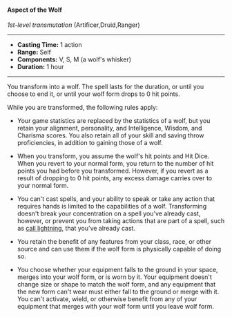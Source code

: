 #### Aspect of the Wolf
*1st-level transmutation* (Artificer,Druid,Ranger)
___
- **Casting Time:** 1 action
- **Range:** Self
- **Components:** V, S, M (a wolf's whisker)
- **Duration:** 1 hour
---
You transform into a wolf. The spell lasts for the duration, or until you choose to end it, or until your wolf form drops to 0 hit points.

While you are transformed, the following rules apply:

* Your game statistics are replaced by the statistics of a wolf, but you retain your alignment, personality, and Intelligence, Wisdom, and Charisma scores. You also retain all of your skill and saving throw proficiencies, in addition to gaining those of a wolf.

* When you transform, you assume the wolf's hit points and Hit Dice. When you revert to your normal form, you return to the number of hit points you had before you transformed. However, if you revert as a result of dropping to 0 hit points, any excess damage carries over to your normal form.

* You can't cast spells, and your ability to speak or take any action that requires hands is limited to the capabilities of a wolf. Transforming doesn't break your concentration on a spell you've already cast, however, or prevent you from taking actions that are part of a spell, such as [call lightning](./call-lightning.md), that you've already cast.

* You retain the benefit of any features from your class, race, or other source and can use them if the wolf form is physically capable of doing so.

* You choose whether your equipment falls to the ground in your space, merges into your wolf form, or is worn by it. Your equipment doesn't change size or shape to match the wolf form, and any equipment that the new form can't wear must either fall to the ground or merge with it. You can't activate, wield, or otherwise benefit from any of your equipment that merges with your wolf form until you leave wolf form.
